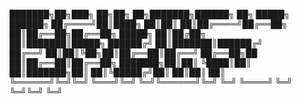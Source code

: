
███████╗██╗███╗   ██╗██╗  ██╗███████╗██████╗      ██╗ █████╗ ██████╗ 
██╔════╝██║████╗  ██║██║  ██║██╔════╝██╔══██╗     ██║██╔══██╗██╔══██╗
█████╗  ██║██╔██╗ ██║███████║█████╗  ██████╔╝     ██║███████║██████╔╝
██╔══╝  ██║██║╚██╗██║██╔══██║██╔══╝  ██╔══██╗██   ██║██╔══██║██╔══██╗
███████╗██║██║ ╚████║██║  ██║███████╗██║  ██║╚█████╔╝██║  ██║██║  ██║
╚══════╝╚═╝╚═╝  ╚═══╝╚═╝  ╚═╝╚══════╝╚═╝  ╚═╝ ╚════╝ ╚═╝  ╚═╝╚═╝  ╚═╝
                                                                     
